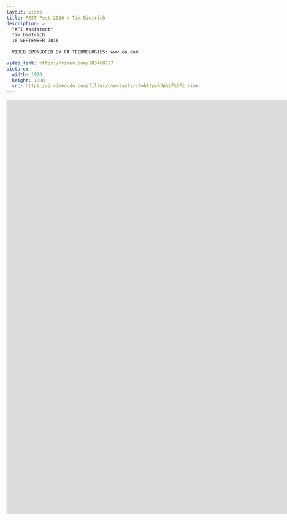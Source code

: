 ```yaml
---
layout: video
title: REST Fest 2016 \ Tim Dietrich
description: >
  "API Assistant"
  Tim Dietrich
  16 SEPTEMBER 2016
  
  VIDEO SPONSORED BY CA TECHNOLOGIES: www.ca.com

video_link: https://vimeo.com/183468727
picture:
  width: 1920
  height: 1080
  src: https://i.vimeocdn.com/filter/overlay?src0=https%3A%2F%2Fi.vimeocdn.com%2Fvideo%2F592683251_1920x1080.jpg&src1=http%3A%2F%2Ff.vimeocdn.com%2Fp%2Fimages%2Fcrawler_play.png
---
```

<iframe src="https://player.vimeo.com/video/183468727?title=0&byline=0&portrait=0&badge=0&autopause=0&player_id=0" width="1920" height="1080" frameborder="0" title="REST Fest 2016 \ Tim Dietrich" webkitallowfullscreen mozallowfullscreen allowfullscreen></iframe>